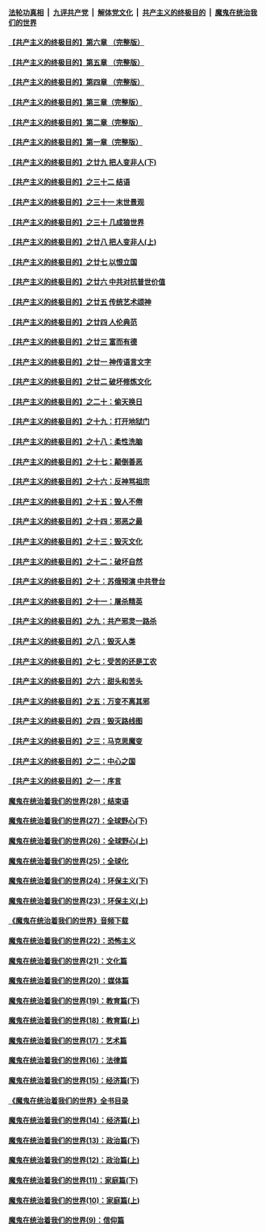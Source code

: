 ####  [法轮功真相](../../../../basic/blob/master/README.md?t=05142302) &nbsp;|&nbsp; [九评共产党](../../../../9ping.md/blob/master/README.md?t=05142302) &nbsp;|&nbsp; [解体党文化](../../../../jtdwh.md/blob/master/README.md?t=05142302)  &nbsp;|&nbsp; [共产主义的终极目的](../../../../gczydzjmd.md/blob/master/README.md?t=05142302) &nbsp;|&nbsp; [魔鬼在统治我们的世界](../../../../mgztzwmdsj.md/blob/master/README.md?t=05142302) 

#### [【共产主义的终极目的】第六章 （完整版）](../pages/nsc422/n11428913.md?t=05142302) 

#### [【共产主义的终极目的】第五章 （完整版）](../pages/nsc422/n11428912.md?t=05142302) 

#### [【共产主义的终极目的】第四章 （完整版）](../pages/nsc422/n11428907.md?t=05142302) 

#### [【共产主义的终极目的】第三章（完整版）](../pages/nsc422/n11428848.md?t=05142302) 

#### [【共产主义的终极目的】第二章（完整版）](../pages/nsc422/n11428831.md?t=05142302) 

#### [【共产主义的终极目的】第一章（完整版）](../pages/nsc422/n11417651.md?t=05142302) 

#### [【共产主义的终极目的】之廿九 把人变非人(下)](../pages/nsc422/n11344140.md?t=05142302) 

#### [【共产主义的终极目的】之三十二 结语](../pages/nsc422/n11360535.md?t=05142302) 

#### [【共产主义的终极目的】之三十一 末世景观](../pages/nsc422/n11351129.md?t=05142302) 

#### [【共产主义的终极目的】之三十 几成狼世界](../pages/nsc422/n11348280.md?t=05142302) 

#### [【共产主义的终极目的】之廿八 把人变非人(上)](../pages/nsc422/n11340492.md?t=05142302) 

#### [【共产主义的终极目的】之廿七 以恨立国](../pages/nsc422/n11336944.md?t=05142302) 

#### [【共产主义的终极目的】之廿六 中共对抗普世价值](../pages/nsc422/n11324785.md?t=05142302) 

#### [【共产主义的终极目的】之廿五 传统艺术颂神](../pages/nsc422/n11296396.md?t=05142302) 

#### [【共产主义的终极目的】之廿四 人伦典范](../pages/nsc422/n11296397.md?t=05142302) 

#### [【共产主义的终极目的】之廿三 富而有德](../pages/nsc422/n11283598.md?t=05142302) 

#### [【共产主义的终极目的】之廿一 神传语言文字](../pages/nsc422/n11263265.md?t=05142302) 

#### [【共产主义的终极目的】之廿二 破坏修炼文化](../pages/nsc422/n11245728.md?t=05142302) 

#### [【共产主义的终极目的】之二十：偷天换日](../pages/nsc422/n11238846.md?t=05142302) 

#### [【共产主义的终极目的】之十九：打开地狱门](../pages/nsc422/n11206376.md?t=05142302) 

#### [【共产主义的终极目的】之十八：柔性洗脑](../pages/nsc422/n11199994.md?t=05142302) 

#### [【共产主义的终极目的】之十七：颠倒善恶](../pages/nsc422/n11179782.md?t=05142302) 

#### [【共产主义的终极目的】之十六：反神骂祖宗](../pages/nsc422/n11166798.md?t=05142302) 

#### [【共产主义的终极目的】之十五：毁人不倦](../pages/nsc422/n11166792.md?t=05142302) 

#### [【共产主义的终极目的】之十四：邪恶之最](../pages/nsc422/n11150249.md?t=05142302) 

#### [【共产主义的终极目的】之十三：毁灭文化](../pages/nsc422/n11135227.md?t=05142302) 

#### [【共产主义的终极目的】之十二：破坏自然](../pages/nsc422/n11135214.md?t=05142302) 

#### [【共产主义的终极目的】之十：苏俄预演 中共登台](../pages/nsc422/n11118424.md?t=05142302) 

#### [【共产主义的终极目的】之十一：屠杀精英](../pages/nsc422/n11118442.md?t=05142302) 

#### [【共产主义的终极目的】之九：共产邪灵一路杀](../pages/nsc422/n11114139.md?t=05142302) 

#### [【共产主义的终极目的】之八：毁灭人类](../pages/nsc422/n11108503.md?t=05142302) 

#### [【共产主义的终极目的】之七：受苦的还是工农](../pages/nsc422/n11101809.md?t=05142302) 

#### [【共产主义的终极目的】之六：甜头和苦头](../pages/nsc422/n11096971.md?t=05142302) 

#### [【共产主义的终极目的】之五：万变不离其邪](../pages/nsc422/n11091285.md?t=05142302) 

#### [【共产主义的终极目的】之四：毁灭路线图](../pages/nsc422/n11086284.md?t=05142302) 

#### [【共产主义的终极目的】之三：马克思魔变](../pages/nsc422/n11061941.md?t=05142302) 

#### [【共产主义的终极目的】之二：中心之国](../pages/nsc422/n11047728.md?t=05142302) 

#### [【共产主义的终极目的】之一：序言](../pages/nsc422/n11086077.md?t=05142302) 

#### [魔鬼在统治着我们的世界(28)：结束语](../pages/nsc422/n10936246.md?t=05142302) 

#### [魔鬼在统治着我们的世界(27)：全球野心(下)](../pages/nsc422/n10928319.md?t=05142302) 

#### [魔鬼在统治着我们的世界(26)：全球野心(上)](../pages/nsc422/n10900318.md?t=05142302) 

#### [魔鬼在统治着我们的世界(25)：全球化](../pages/nsc422/n10788205.md?t=05142302) 

#### [魔鬼在统治着我们的世界(24)：环保主义(下)](../pages/nsc422/n10695307.md?t=05142302) 

#### [魔鬼在统治着我们的世界(23)：环保主义(上)](../pages/nsc422/n10688613.md?t=05142302) 

#### [《魔鬼在统治着我们的世界》音频下载](../pages/nsc422/n10635553.md?t=05142302) 

#### [魔鬼在统治着我们的世界(22)：恐怖主义](../pages/nsc422/n10614727.md?t=05142302) 

#### [魔鬼在统治着我们的世界(21)：文化篇](../pages/nsc422/n10597706.md?t=05142302) 

#### [魔鬼在统治着我们的世界(20)：媒体篇](../pages/nsc422/n10586579.md?t=05142302) 

#### [魔鬼在统治着我们的世界(19)：教育篇(下)](../pages/nsc422/n10564808.md?t=05142302) 

#### [魔鬼在统治着我们的世界(18)：教育篇(上)](../pages/nsc422/n10526970.md?t=05142302) 

#### [魔鬼在统治着我们的世界(17)：艺术篇](../pages/nsc422/n10499093.md?t=05142302) 

#### [魔鬼在统治着我们的世界(16)：法律篇](../pages/nsc422/n10485969.md?t=05142302) 

#### [魔鬼在统治着我们的世界(15)：经济篇(下)](../pages/nsc422/n10469975.md?t=05142302) 

#### [《魔鬼在统治着我们的世界》全书目录](../pages/nsc422/n10464261.md?t=05142302) 

#### [魔鬼在统治着我们的世界(14)：经济篇(上)](../pages/nsc422/n10457370.md?t=05142302) 

#### [魔鬼在统治着我们的世界(13)：政治篇(下)](../pages/nsc422/n10448270.md?t=05142302) 

#### [魔鬼在统治着我们的世界(12)：政治篇(上)](../pages/nsc422/n10444576.md?t=05142302) 

#### [魔鬼在统治着我们的世界(11)：家庭篇(下)](../pages/nsc422/n10440961.md?t=05142302) 

#### [魔鬼在统治着我们的世界(10)：家庭篇(上)](../pages/nsc422/n10435448.md?t=05142302) 

#### [魔鬼在统治着我们的世界(9)：信仰篇](../pages/nsc422/n10432159.md?t=05142302) 

